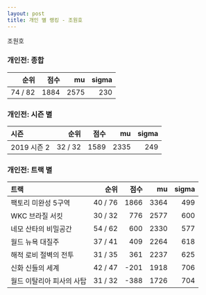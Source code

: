 ```yaml
---
layout: post
title: 개인 별 랭킹 - 조원호
---
```


조원호

### 개인전: 종합

| 순위 | 점수 | mu | sigma |
|---:|---:|---:|---:|
| 74 / 82 | 1884 | 2575 | 230 |

### 개인전: 시즌 별

| 시즌 | 순위 | 점수 | mu | sigma |
|:---|---:|---:|---:|---:|
| 2019 시즌 2 | 32 / 32 | 1589 | 2335 | 249 |

### 개인전: 트랙 별

| 트랙 | 순위 | 점수 | mu | sigma |
|:---|---:|---:|---:|---:|
| 팩토리 미완성 5구역 | 40 / 76 | 1866 | 3364 | 499 |
| WKC 브라질 서킷 | 30 / 32 | 776 | 2577 | 600 |
| 네모 산타의 비밀공간 | 54 / 62 | 600 | 2330 | 577 |
| 월드 뉴욕 대질주 | 37 / 41 | 409 | 2264 | 618 |
| 해적 로비 절벽의 전투 | 31 / 35 | 361 | 2237 | 625 |
| 신화 신들의 세계 | 42 / 47 | -201 | 1918 | 706 |
| 월드 이탈리아 피사의 사탑 | 31 / 32 | -388 | 1726 | 704 |
